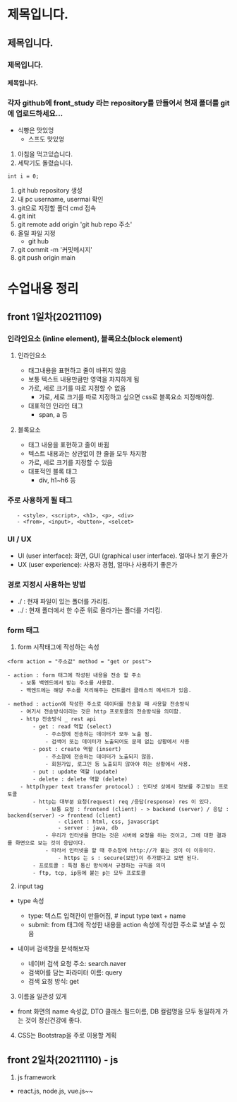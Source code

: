 # 제목입니다.
## 제목입니다.
### 제목입니다.
#### 제목입니다.
### 각자 github에 front_study 라는 repository를 만들어서 현재 폴더를 git에 업로드하세요...
- 식빵은 맛있엉
    - 스프도 맛있엉
1. 아침을 먹고있습니다.
1. 세탁기도 돌렸습니다.

```
int i = 0;
```

1. git hub repository 생성
1. 내 pc username, usermai 확인
1. git으로 지정할 폴더 cmd 접속
1. git init
1. git remote add origin 'git hub repo 주소'
1. 올릴 파일 지정
    - git hub
1. git commit -m '커밋메시지'
1. git push origin main

# 수업내용 정리
##  front 1일차(20211109)
### 인라인요소 (inline element), 블록요소(block element)
1. 인라인요소
    - 태그내용을 표현하고 줄이 바뀌지 않음
    - 보통 텍스트 내용만큼만 영역을 차지하게 됨
    - 가로, 세로 크기를 따로 지정할 수 없음
        - 가로, 세로 크기를 따로 지정하고 싶으면 css로 블록요소 지정해야함.
    - 대표적인 인라인 태그
        - span, a 등

2. 블록요소
    - 태그 내용을 표현하고 줄이 바뀜
    - 텍스트 내용과는 상관없이 한 줄을 모두 차지함
    - 가로, 세로 크기를 지정할 수 있음
    - 대표적인 블록 태그
        - div, h1~h6 등


### 주로 사용하게 될 태그
 ```
    - <style>, <script>, <h1>, <p>, <div>
    - <from>, <input>, <button>, <selcet>
```

### UI / UX
- UI (user interface): 화면, GUI (graphical user interface). 얼마나 보기 좋은가
- UX (user experience): 사용자 경험, 얼마나 사용하기 좋은가

### 경로 지정시 사용하는 방법
- ./ : 현재 파일이 있는 폴더를 가리킴.
- ../ : 현재 폴더에서 한 수준 위로 올라가는 폴더를 가리킴.


### form 태그
1. form 시작태그에 작성하는 속성
```
<form action = "주소값" method = "get or post">
```
    - action : form 태그에 작성된 내용을 전송 할 주소
        - 보통 백엔드에서 받는 주소를 사용함.
        - 백엔드에는 해당 주소를 처리해주는 컨트롤러 클래스의 메서드가 있음.

    - method : action에 작성한 주소로 데이터를 전송할 때 사용할 전송방식
        - 여기서 전송방식이라는 것은 http 프로토콜의 전송방식을 의미함.
        - http 전송방식 _ rest api
            - get : read 역할 (select)
                - 주소창에 전송하는 데이터가 모두 노출 됨.
                - 검색어 또는 데이터가 노출되어도 문제 없는 상황에서 사용
            - post : create 역할 (insert)
                - 주소창에 전송하는 데이터가 노출되지 않음.
                - 회원가입, 로그인 등 노출되지 않아야 하는 상황에서 사용.
            - put : update 역할 (update)
            - delete : delete 역할 (delete)
        - http(hyper text transfer protocol) : 인터넷 상에서 정보를 주고받는 프로토콜
            - http는 대부분 요청(request) req /응답(response) res 이 있다.
                - 보통 요청 : frontend (client) - > backend (server) / 응답 : backend(server) -> frontend (client)
                    - client : html, css, javascript
                    - server : java, db
                - 우리가 인터넷을 한다는 것은 서버에 요청을 하는 것이고, 그에 대한 결과를 화면으로 보는 것이 응답이다.
                - 따라서 인터넷을 할 때 주소창에 http://가 붙는 것이 이 이유이다.
                    - https 는 s : secure(보안)이 추가됐다고 보면 된다.
            - 프로토콜 : 특정 통신 방식에서 규정하는 규칙을 의미
            - ftp, tcp, ip등에 붙는 p는 모두 프로토콜

2. input tag
- type 속성
    - type: 텍스트 입력칸이 만들어짐, # input type text + name
    - submit: from 태그에 작성한 내용을 action 속성에 작성한 주소로 보낼 수 있음

- 네이버 검색창을 분석해보자
    - 네이버 검색 요청 주소: search.naver
    - 검색어를 담는 파라미터 이름: query
    - 검색 요청 방식: get


3. 이름을 일관성 있게
- front 화면의 name 속성값, DTO 클래스 필드이름, DB 컬럼명을 모두 동일하게 가는 것이 정신건강에 좋다.


4. CSS는 Bootstrap을 주로 이용할 계획



##  front 2일차(20211110) - js
1. js framework
- react.js, node.js, vue.js~~